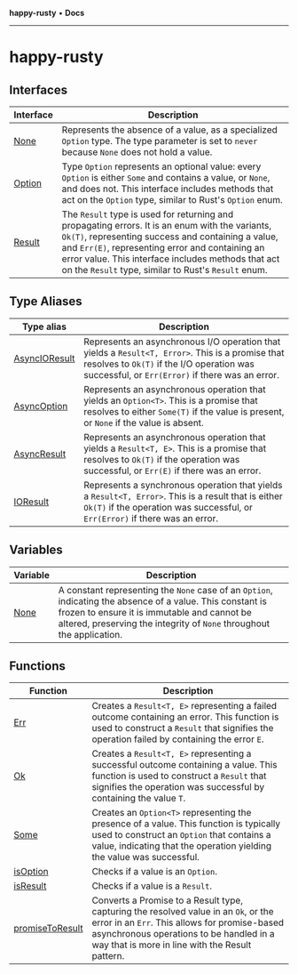 **happy-rusty** • **Docs**

***

# happy-rusty

## Interfaces

| Interface | Description |
| ------ | ------ |
| [None](interfaces/None.md) | Represents the absence of a value, as a specialized `Option` type. The type parameter is set to `never` because `None` does not hold a value. |
| [Option](interfaces/Option.md) | Type `Option` represents an optional value: every `Option` is either `Some` and contains a value, or `None`, and does not. This interface includes methods that act on the `Option` type, similar to Rust's `Option` enum. |
| [Result](interfaces/Result.md) | The `Result` type is used for returning and propagating errors. It is an enum with the variants, `Ok(T)`, representing success and containing a value, and `Err(E)`, representing error and containing an error value. This interface includes methods that act on the `Result` type, similar to Rust's `Result` enum. |

## Type Aliases

| Type alias | Description |
| ------ | ------ |
| [AsyncIOResult](type-aliases/AsyncIOResult.md) | Represents an asynchronous I/O operation that yields a `Result<T, Error>`. This is a promise that resolves to `Ok(T)` if the I/O operation was successful, or `Err(Error)` if there was an error. |
| [AsyncOption](type-aliases/AsyncOption.md) | Represents an asynchronous operation that yields an `Option<T>`. This is a promise that resolves to either `Some(T)` if the value is present, or `None` if the value is absent. |
| [AsyncResult](type-aliases/AsyncResult.md) | Represents an asynchronous operation that yields a `Result<T, E>`. This is a promise that resolves to `Ok(T)` if the operation was successful, or `Err(E)` if there was an error. |
| [IOResult](type-aliases/IOResult.md) | Represents a synchronous operation that yields a `Result<T, Error>`. This is a result that is either `Ok(T)` if the operation was successful, or `Err(Error)` if there was an error. |

## Variables

| Variable | Description |
| ------ | ------ |
| [None](variables/None.md) | A constant representing the `None` case of an `Option`, indicating the absence of a value. This constant is frozen to ensure it is immutable and cannot be altered, preserving the integrity of `None` throughout the application. |

## Functions

| Function | Description |
| ------ | ------ |
| [Err](functions/Err.md) | Creates a `Result<T, E>` representing a failed outcome containing an error. This function is used to construct a `Result` that signifies the operation failed by containing the error `E`. |
| [Ok](functions/Ok.md) | Creates a `Result<T, E>` representing a successful outcome containing a value. This function is used to construct a `Result` that signifies the operation was successful by containing the value `T`. |
| [Some](functions/Some.md) | Creates an `Option<T>` representing the presence of a value. This function is typically used to construct an `Option` that contains a value, indicating that the operation yielding the value was successful. |
| [isOption](functions/isOption.md) | Checks if a value is an `Option`. |
| [isResult](functions/isResult.md) | Checks if a value is a `Result`. |
| [promiseToResult](functions/promiseToResult.md) | Converts a Promise to a Result type, capturing the resolved value in an `Ok`, or the error in an `Err`. This allows for promise-based asynchronous operations to be handled in a way that is more in line with the Result pattern. |
